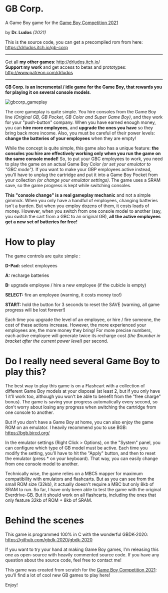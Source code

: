# GB Corp.

A Game Boy game for the [Game Boy Competition 2021](https://itch.io/jam/gbcompo21/)

by **Dr. Ludos** *(2021)*

This is the source code, you can get a precompiled rom from here: \
https://drludos.itch.io/gb-corp

 
***
Get all **my other games**: http://drludos.itch.io/ \
**Support my work** and get access to betas and prototypes:\
http://www.patreon.com/drludos
***

**GB Corp. is an incremental / idle game for the Game Boy, that rewards you for playing it on several console models**.

![gbcorp_gameplay](https://user-images.githubusercontent.com/42076899/135525540-b4eb3348-5e32-4480-a7b5-cb7b65ee458f.gif)

The core gameplay is quite simple. You hire consoles from the Game Boy line *(Original GB, GB Pocket, GB Color and Super Game Boy)*, and they work for your "push-button" company. When you have earned enough money, you can **hire more employees**, and **upgrade the ones you have** so they bring back more income. Also, you must be careful of their power levels: **change the batteries of your employees** when they are empty!

While the concept is quite simple, this game also has a unique feature: **the consoles you hire are effectively working only when you run the game on the same console model!** So, to put your GBC employees to work, you need to play the game on an actual Game Boy Color *(or set your emulator to "GBC mode")*. If you want to make your GBP employees active instead, you'll have to unplug the cartridge and put it into a Game Boy Pocket from your collection *(or change your emulator settings)*. The game uses a SRAM save, so the game progress is kept while switching consoles.

**This "console change" is a real gameplay mechanic** and not a simple gimmick. When you only have a handful of employees, changing batteries isn't a burden. But when you employ dozens of them, it costs loads of money. However, when you switch from one console model to another (say, you switch the cart from a GBC to an original GB), **all the active employees get a new set of batteries for free!**

# How to play

The game controls are quite simple :

**D-Pad:** select employees

**A:** recharge batteries

**B:** upgrade employee / hire a new employee (if the cubicle is empty)

**SELECT:** fire an employee (warning, it costs money too!)

**START:** hold the button for 3 seconds to reset the SAVE (warning, all game progress will be lost forever!)

Each time you upgrade the level of an employee, or hire / fire someone, the cost of these actions increase. However, the more experienced your employees are, the more money they bring! For more precise numbers, each active employee will generate twice its recharge cost *(the $number in bracket after the current power level)* per second.

# Do I really need several Game Boy to play this?

The best way to play this game is on a Flashcart with a collection of different Game Boy models at your disposal (at least 2, but if you only have 1 it'll work too, although you won't be able to benefit from the "free charge" bonus). The game is saving your progress automatically every second, so don't worry about losing any progress when switching the cartridge from one console to another.

But if you don't have a Game Boy at home, you can also enjoy the game ROM on an emulator. I heavily recommend you to use BGB: https://bgb.bircd.org/

In the emulator settings (Right Click > Options), on the "System" panel, you can configure which type of GB model must be active. Each time you modify the setting, you'll have to hit the "Apply" button, and then to reset the emulator (press * on your keyboard). That way, you can easily change from one console model to another.

Technically wise, the game relies on a MBC5 mapper for maximum compatibility with emulators and flashcarts. But as you can see from the small ROM size (32kb), it actually doesn't require a MBC but only 8kb of SRAM to run. So far, I have only been able to test the game with the original Everdrive-GB. But it should work on all flashcarts, including the ones that only feature 32kb of ROM + 8kb of SRAM.

# Behind the scenes

This game is programmed 100% in C with the wonderful GBDK-2020: https://github.com/gbdk-2020/gbdk-2020

If you want to try your hand at making Game Boy games, I'm releasing this one as open-source with heavily commented source code. If you have any question about the source code, feel free to contact me!

This game was created from scratch for the [Game Boy Competition 2021](https://itch.io/jam/gbcompo21/rate/1212484): you'll find a lot of cool new GB games to play here!

Enjoy!

